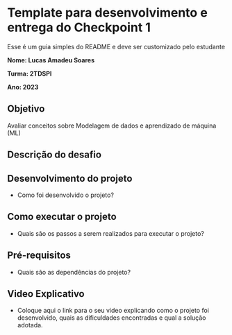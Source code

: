 # Template para desenvolvimento e entrega do Checkpoint 1

Esse é um guia simples do README e deve ser customizado pelo estudante

**Nome: Lucas Amadeu Soares** 

**Turma: 2TDSPI**

**Ano: 2023**

## Objetivo

Avaliar conceitos sobre Modelagem de dados e aprendizado de máquina (ML)

## Descrição do desafio

## Desenvolvimento do projeto
   - Como foi desenvolvido o projeto?

## Como executar o projeto
   - Quais são os passos a serem realizados para executar o projeto?
   
## Pré-requisitos
   - Quais são as dependências do projeto?   

## Video Explicativo
   - Coloque aqui o link para o seu video explicando como o projeto foi desenvolvido, quais as dificuldades encontradas e qual a solução adotada.